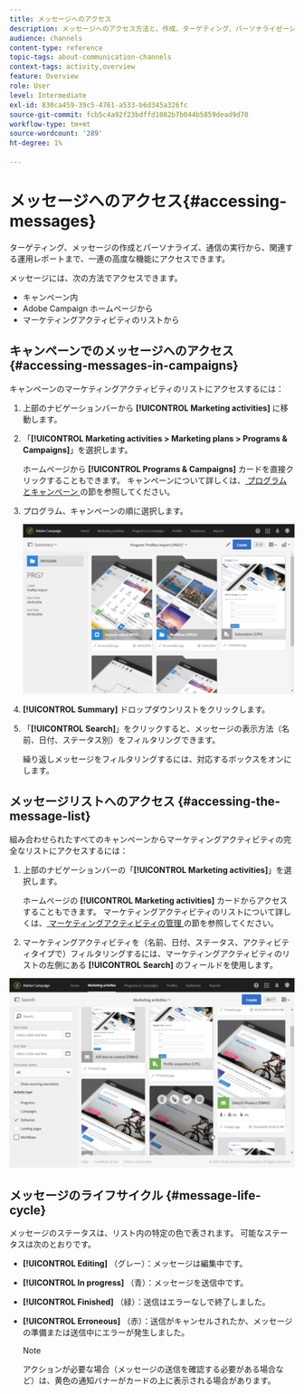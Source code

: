 ```yaml
---
title: メッセージへのアクセス
description: メッセージへのアクセス方法と、作成、ターゲティング、パーソナライゼーション、実行、レポートなどの高度な機能について説明します。
audience: channels
content-type: reference
topic-tags: about-communication-channels
context-tags: activity,overview
feature: Overview
role: User
level: Intermediate
exl-id: 830ca459-39c5-4761-a533-b6d345a326fc
source-git-commit: fcb5c4a92f23bdffd1082b7b044b5859dead9d70
workflow-type: tm+mt
source-wordcount: '289'
ht-degree: 1%

---
```


# メッセージへのアクセス{#accessing-messages}

ターゲティング、メッセージの作成とパーソナライズ、通信の実行から、関連する運用レポートまで、一連の高度な機能にアクセスできます。

メッセージには、次の方法でアクセスできます。

* キャンペーン内
* Adobe Campaign ホームページから
* マーケティングアクティビティのリストから

## キャンペーンでのメッセージへのアクセス {#accessing-messages-in-campaigns}

キャンペーンのマーケティングアクティビティのリストにアクセスするには：

1. 上部のナビゲーションバーから **[!UICONTROL Marketing activities]** に移動します。
1. 「**[!UICONTROL Marketing activities > Marketing plans > Programs & Campaigns]**」を選択します。

   ホームページから **[!UICONTROL Programs & Campaigns]** カードを直接クリックすることもできます。 キャンペーンについて詳しくは、[ プログラムとキャンペーン ](../../start/using/programs-and-campaigns.md) の節を参照してください。

1. プログラム、キャンペーンの順に選択します。

   ![](assets/delivery_list_1.png)

1. **[!UICONTROL Summary]** ドロップダウンリストをクリックします。
1. 「**[!UICONTROL Search]**」をクリックすると、メッセージの表示方法（名前、日付、ステータス別）をフィルタリングできます。

   繰り返しメッセージをフィルタリングするには、対応するボックスをオンにします。

## メッセージリストへのアクセス {#accessing-the-message-list}

組み合わせられたすべてのキャンペーンからマーケティングアクティビティの完全なリストにアクセスするには：

1. 上部のナビゲーションバーの「**[!UICONTROL Marketing activities]**」を選択します。

   ホームページの **[!UICONTROL Marketing activities]** カードからアクセスすることもできます。 マーケティングアクティビティのリストについて詳しくは、[ マーケティングアクティビティの管理 ](../../start/using/marketing-activities.md#creating-a-marketing-activity) の節を参照してください。

1. マーケティングアクティビティを（名前、日付、ステータス、アクティビティタイプで）フィルタリングするには、マーケティングアクティビティのリストの左側にある **[!UICONTROL Search]** のフィールドを使用します。

![](assets/delivery_list_2.png)

## メッセージのライフサイクル {#message-life-cycle}

メッセージのステータスは、リスト内の特定の色で表されます。 可能なステータスは次のとおりです。

* **[!UICONTROL Editing]** （グレー）：メッセージは編集中です。
* **[!UICONTROL In progress]** （青）：メッセージを送信中です。
* **[!UICONTROL Finished]** （緑）：送信はエラーなしで終了しました。
* **[!UICONTROL Erroneous]** （赤）：送信がキャンセルされたか、メッセージの準備または送信中にエラーが発生しました。

  >[!NOTE]
  >
  >アクションが必要な場合（メッセージの送信を確認する必要がある場合など）は、黄色の通知バナーがカードの上に表示される場合があります。

